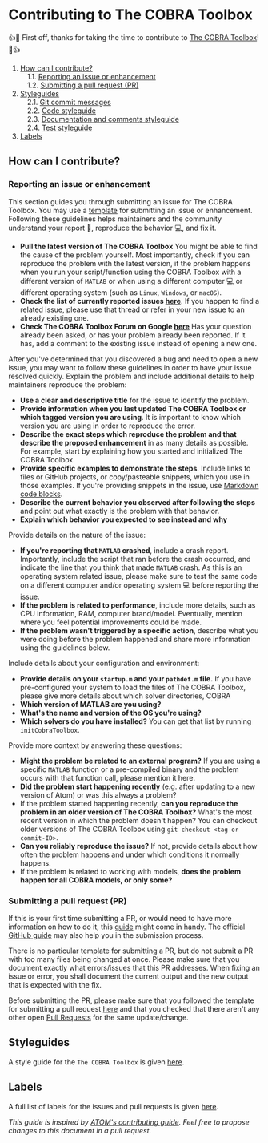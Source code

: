 # Contributing to The COBRA Toolbox

:+1::tada: First off, thanks for taking the time to contribute to [The COBRA Toolbox](https://github.com/opencobra/cobratoolbox)! :tada::+1:

<!-- MDTOC maxdepth:6 firsth1:0 numbering:1 flatten:0 bullets:0 updateOnSave:1 -->

1. [How can I contribute?](#how-can-i-contribute)   
&emsp;1.1. [Reporting an issue or enhancement](#reporting-an-issue-or-enhancement)   
&emsp;1.2. [Submitting a pull request (PR)](#submitting-a-pull-request-pr)   
2. [Styleguides](#styleguides)   
&emsp;2.1. [Git commit messages](#git-commit-messages)   
&emsp;2.2. [Code styleguide](#code-styleguide)   
&emsp;2.3. [Documentation and comments styleguide](#documentation-and-comments-styleguide)   
&emsp;2.4. [Test styleguide](#test-styleguide)   
3. [Labels](#labels)   

<!-- /MDTOC -->

## How can I contribute?

### Reporting an issue or enhancement

This section guides you through submitting an issue for The COBRA Toolbox. You may use a [template](https://github.com/opencobra/cobratoolbox/blob/documentation/.github/ISSUE_TEMPLATE.md) for submitting an issue or enhancement. Following these guidelines helps maintainers and the community understand your report :pencil:, reproduce the behavior :computer:, and fix it.

* **Pull the latest version of The COBRA Toolbox** You might be able to find the cause of the problem yourself. Most importantly, check if you can reproduce the problem with the latest version, if the problem happens when you run your script/function using the COBRA Toolbox with a different version of `MATLAB` or when using a different computer :computer: or different operating system (such as `Linux`, `Windows`, or `macOS`).
* **Check the list of currently reported issues [here](https://github.com/opencobra/cobratoolbox/issues)**. If you happen to find a related issue, please use that thread or refer in your new issue to an already existing one.
* **Check The COBRA Toolbox Forum on Google [here](https://groups.google.com/forum/#!forum/cobra-toolbox)** Has your question already been asked, or has your problem already been reported. If it has, add a comment to the existing issue instead of opening a new one.

After you've determined that you discovered a bug and need to open a new issue, you may want to follow these guidelines in order to have your issue resolved quickly. Explain the problem and include additional details to help maintainers reproduce the problem:

* **Use a clear and descriptive title** for the issue to identify the problem.
* **Provide information when you last updated The COBRA Toolbox or which tagged version you are using**. It is important to know which version you are using in order to reproduce the error.
* **Describe the exact steps which reproduce the problem and that describe the proposed enhancement** in as many details as possible. For example, start by explaining how you started and initialized The COBRA Toolbox.
* **Provide specific examples to demonstrate the steps**. Include links to files or GitHub projects, or copy/pasteable snippets, which you use in those examples. If you're providing snippets in the issue, use [Markdown code blocks](https://help.github.com/articles/markdown-basics/#multiple-lines).
* **Describe the current behavior you observed after following the steps** and point out what exactly is the problem with that behavior.
* **Explain which behavior you expected to see instead and why**

Provide details on the nature of the issue:

* **If you're reporting that `MATLAB` crashed**, include a crash report. Importantly, include the script that ran before the crash occurred, and indicate the line that you think that made `MATLAB` crash. As this is an operating system related issue, please make sure to test the same code on a different computer and/or operating system :computer: before reporting the issue.
* **If the problem is related to performance**, include more details, such as CPU information, RAM, computer brand/model. Eventually, mention where you feel potential improvements could be made.
* **If the problem wasn't triggered by a specific action**, describe what you were doing before the problem happened and share more information using the guidelines below.

Include details about your configuration and environment:

* **Provide details on your `startup.m` and your `pathdef.m` file.** If you have pre-configured your system to load the files of The COBRA Toolbox, please give more details about which solver directories, COBRA
* **Which version of MATLAB are you using?**
* **What's the name and version of the OS you're using?**
* **Which solvers do you have installed?** You can get that list by running `initCobraToolbox`.

Provide more context by answering these questions:

* **Might the problem be related to an external program?** If you are using a specific `MATLAB` function or a pre-compiled binary and the problem occurs with that function call, please mention it here.
* **Did the problem start happening recently** (e.g. after updating to a new version of Atom) or was this always a problem?
* If the problem started happening recently, **can you reproduce the problem in an older version of The COBRA Toolbox?** What's the most recent version in which the problem doesn't happen? You can checkout older versions of The COBRA Toolbox using `git checkout <tag or commit-ID>`.
* **Can you reliably reproduce the issue?** If not, provide details about how often the problem happens and under which conditions it normally happens.
* If the problem is related to working with models, **does the problem happen for all COBRA models, or only some?**

### Submitting a pull request (PR)

If this is your first time submitting a PR, or would need to have more information on how to do it, this [guide](https://www.digitalocean.com/community/tutorials/how-to-create-a-pull-request-on-github) might come in handy. The official [GitHub guide](https://help.github.com/articles/creating-a-pull-request/) may also help you in the submission process.

There is no particular template for submitting a PR, but do not submit a PR with too many files being changed at once. Please make sure that you document exactly what errors/issues that this PR addresses. When fixing an issue or error, you shall document the current output and the new output that is expected with the fix.

Before submitting the PR, please make sure that you followed the template for submitting a pull request [here](https://github.com/opencobra/cobratoolbox/blob/documentation/.github/PULL_REQUEST_TEMPLATE.md) and that you checked that there aren't any other open [Pull Requests](https://github.com/opencobra/cobratoolbox/pulls) for the same update/change.

## Styleguides

A style guide for the `The COBRA Toolbox` is given [here](https://github.com/opencobra/cobratoolbox/blob/documentation/.github/STYLE_GUIDE.md).

## Labels

A full list of labels for the issues and pull requests is given [here](https://github.com/opencobra/cobratoolbox/blob/documentation/.github/LABELS_LIST.md).

*This guide is inspired by [ATOM's contributing guide](https://github.com/atom/atom/blob/master/CONTRIBUTING.md). Feel free to propose changes to this document in a pull request.*
